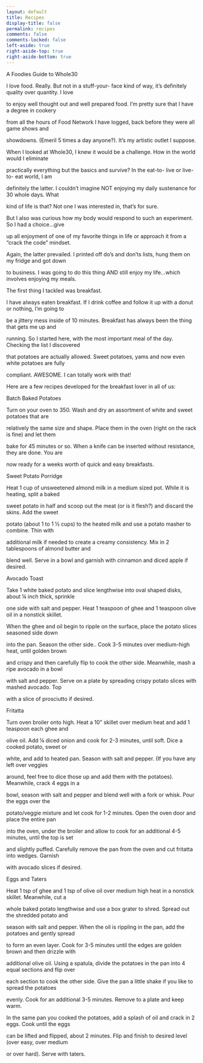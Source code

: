 ```yaml
---
layout: default
title: Recipes
display-title: false
permalink: recipes
comments: false
comments-locked: false
left-aside: true
right-aside-top: true
right-aside-bottom: true
---
```

A Foodies Guide to Whole30

I love food. Really. But not in a stuff-your- face kind of way, it’s definitely quality over quantity. I love

to enjoy well thought out and well prepared food. I’m pretty sure that I have a degree in cookery

from all the hours of Food Network I have logged, back before they were all game shows and

showdowns. (Emeril 5 times a day anyone?). It’s my artistic outlet I suppose.

When I looked at Whole30, I knew it would be a challenge. How in the world would I eliminate

practically everything but the basics and survive? In the eat-to- live or live-to- eat world, I am

definitely the latter. I couldn’t imagine NOT enjoying my daily sustenance for 30 whole days. What

kind of life is that? Not one I was interested in, that’s for sure.

But I also was curious how my body would respond to such an experiment. So I had a choice…give

up all enjoyment of one of my favorite things in life or approach it from a “crack the code” mindset.

Again, the latter prevailed. I printed off do’s and don’ts lists, hung them on my fridge and got down

to business. I was going to do this thing AND still enjoy my life…which involves enjoying my meals.

The first thing I tackled was breakfast.

I have always eaten breakfast. If I drink coffee and follow it up with a donut or nothing, I’m going to

be a jittery mess inside of 10 minutes. Breakfast has always been the thing that gets me up and

running. So I started here, with the most important meal of the day. Checking the list I discovered

that potatoes are actually allowed. Sweet potatoes, yams and now even white potatoes are fully

compliant. AWESOME. I can totally work with that!

Here are a few recipes developed for the breakfast lover in all of us:

Batch Baked Potatoes

Turn on your oven to 350. Wash and dry an assortment of white and sweet potatoes that are

relatively the same size and shape. Place them in the oven (right on the rack is fine) and let them

bake for 45 minutes or so. When a knife can be inserted without resistance, they are done. You are

now ready for a weeks worth of quick and easy breakfasts.

Sweet Potato Porridge

Heat 1 cup of unsweetened almond milk in a medium sized pot. While it is heating, split a baked

sweet potato in half and scoop out the meat (or is it flesh?) and discard the skins. Add the sweet

potato (about 1 to 1 ½ cups) to the heated milk and use a potato masher to combine. Thin with

additional milk if needed to create a creamy consistency. Mix in 2 tablespoons of almond butter and

blend well. Serve in a bowl and garnish with cinnamon and diced apple if desired.

Avocado Toast

Take 1 white baked potato and slice lengthwise into oval shaped disks, about ¼ inch thick, sprinkle

one side with salt and pepper. Heat 1 teaspoon of ghee and 1 teaspoon olive oil in a nonstick skillet.

When the ghee and oil begin to ripple on the surface, place the potato slices seasoned side down

into the pan. Season the other side.. Cook 3-5 minutes over medium-high heat, until golden brown

and crispy and then carefully flip to cook the other side. Meanwhile, mash a ripe avocado in a bowl

with salt and pepper. Serve on a plate by spreading crispy potato slices with mashed avocado. Top

with a slice of prosciutto if desired.



Fritatta

Turn oven broiler onto high. Heat a 10” skillet over medium heat and add 1 teaspoon each ghee and

olive oil. Add ¼ diced onion and cook for 2-3 minutes, until soft. Dice a cooked potato, sweet or

white, and add to heated pan. Season with salt and pepper. (If you have any left over veggies

around, feel free to dice those up and add them with the potatoes). Meanwhile, crack 4 eggs in a

bowl, season with salt and pepper and blend well with a fork or whisk. Pour the eggs over the

potato/veggie mixture and let cook for 1-2 minutes. Open the oven door and place the entire pan

into the oven, under the broiler and allow to cook for an additional 4-5 minutes, until the top is set

and slightly puffed. Carefully remove the pan from the oven and cut fritatta into wedges. Garnish

with avocado slices if desired.



Eggs and Taters

Heat 1 tsp of ghee and 1 tsp of olive oil over medium high heat in a nonstick skillet. Meanwhile, cut a

whole baked potato lengthwise and use a box grater to shred. Spread out the shredded potato and

season with salt and pepper. When the oil is rippling in the pan, add the potatoes and gently spread

to form an even layer. Cook for 3-5 minutes until the edges are golden brown and then drizzle with

additional olive oil. Using a spatula, divide the potatoes in the pan into 4 equal sections and flip over

each section to cook the other side. Give the pan a little shake if you like to spread the potatoes

evenly. Cook for an additional 3-5 minutes. Remove to a plate and keep warm.

In the same pan you cooked the potatoes, add a splash of oil and crack in 2 eggs. Cook until the eggs

can be lifted and flipped, about 2 minutes. Flip and finish to desired level (over easy, over medium

or over hard). Serve with taters.
